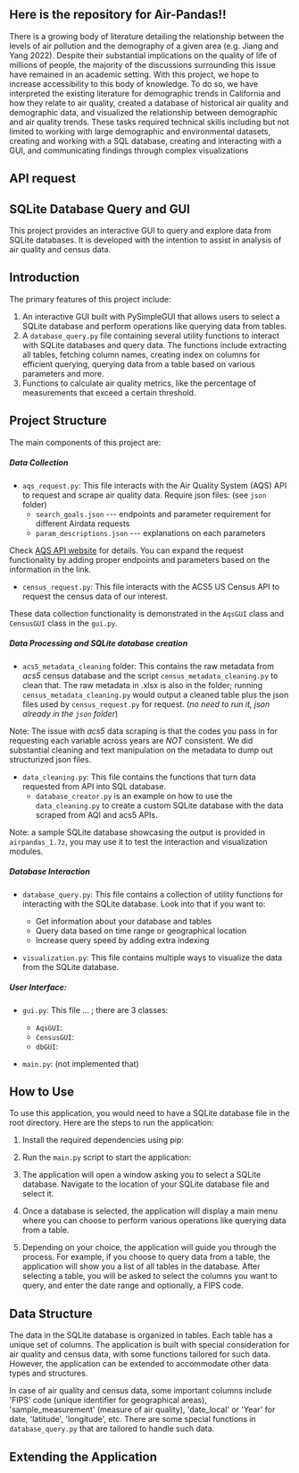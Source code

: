 ## Here is the repository for Air-Pandas!!

There is a growing body of literature detailing the relationship between the levels of air pollution and the demography of a given area (e.g. Jiang and Yang 2022). Despite their substantial implications on the quality of life of millions of people, the majority of the discussions surrounding this issue have remained in an academic setting. With this project, we hope to increase accessibility to this body of knowledge. To do so, we have interpreted the existing literature for demographic trends in California and how they relate to air quality, created a database of historical air quality and demographic data, and visualized the relationship between demographic and air quality trends. These tasks required technical skills including but not limited to working with large demographic and environmental datasets, creating and working with a SQL database, creating and interacting with a GUI, and communicating findings through complex visualizations


## API request

## SQLite Database Query and GUI

This project provides an interactive GUI to query and explore data from SQLite databases. It is developed with the intention to assist in analysis of air quality and census data.

## Introduction

The primary features of this project include:
1. An interactive GUI built with PySimpleGUI that allows users to select a SQLite database and perform operations like querying data from tables.
2. A `database_query.py` file containing several utility functions to interact with SQLite databases and query data. The functions include extracting all tables, fetching column names, creating index on columns for efficient querying, querying data from a table based on various parameters and more.
3. Functions to calculate air quality metrics, like the percentage of measurements that exceed a certain threshold.

## Project Structure

The main components of this project are:

##### Data Collection

- `aqs_request.py`: This file interacts with the Air Quality System (AQS) API to request and scrape air quality data. Require json files: (see `json` folder)
    - `search_goals.json` --- endpoints and parameter requirement for different Airdata requests
    - `param_descriptions.json` --- explanations on each parameters

Check [AQS API website](https://aqs.epa.gov/aqsweb/documents/data_api.html) for details. You can expand the request functionality by adding proper endpoints and parameters based on the information in the link. 

- `census_request.py`: This file interacts with the ACS5 US Census API to request the census data of our interest. 

These data collection functionality is demonstrated in the `AqsGUI` class and `CensusGUI` class in the `gui.py`.

##### Data Processing and SQLite database creation

- `acs5_metadata_cleaning` folder: This contains the raw metadata from *acs5* census database and the script `census_metadata_cleaning.py` to clean that. The raw metadata in .xlsx is also in the folder; running `census_metadata_cleaning.py` would output a cleaned table plus the json files used by `census_request.py` for request. (*no need to run it, json already in the `json` folder*)

Note: The issue with *acs5* data scraping is that the codes you pass in for requesting each variable across years are *NOT* consistent. We did substantial cleaning and text manipulation on the metadata to dump out structurized json files.

- `data_cleaning.py`: This file contains the functions that turn data requested from API into SQL database.
    - `database_creator.py` is an example on how to use the `data_cleaning.py` to create a custom SQLite database with the data scraped from AQI and acs5 APIs.

Note: a sample SQLite database showcasing the output is provided in `airpandas_1.7z`, you may use it to test the interaction and visualization modules.


##### Database Interaction 
- `database_query.py`: This file contains a collection of utility functions for interacting with the SQLite database. Look into that if you want to:
    - Get information about your database and tables
    - Query data based on time range or geographical location
    - Increase query speed by adding extra indexing

- `visualization.py`: This file contains multiple ways to visualize the data from the SQLite database. 

##### User Interface:

- `gui.py`: This file ... ; there are 3 classes:
    - `AqsGUI`: 
    - `CensusGUI`:
    - `dbGUI`:

- `main.py`: (not implemented that)





## How to Use

To use this application, you would need to have a SQLite database file in the root directory. Here are the steps to run the application:

1. Install the required dependencies using pip:

2. Run the `main.py` script to start the application:

3. The application will open a window asking you to select a SQLite database. Navigate to the location of your SQLite database file and select it.

4. Once a database is selected, the application will display a main menu where you can choose to perform various operations like querying data from a table.

5. Depending on your choice, the application will guide you through the process. For example, if you choose to query data from a table, the application will show you a list of all tables in the database. After selecting a table, you will be asked to select the columns you want to query, and enter the date range and optionally, a FIPS code.

## Data Structure

The data in the SQLite database is organized in tables. Each table has a unique set of columns. The application is built with special consideration for air quality and census data, with some functions tailored for such data. However, the application can be extended to accommodate other data types and structures.

In case of air quality and census data, some important columns include 'FIPS' code (unique identifier for geographical areas), 'sample_measurement' (measure of air quality), 'date_local' or 'Year' for date, 'latitude', 'longitude', etc. There are some special functions in `database_query.py` that are tailored to handle such data.

## Extending the Application




